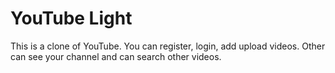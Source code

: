# YouTube Light

This is a clone of YouTube. You can register, login, add upload videos. Other can see your channel and can search other videos.
